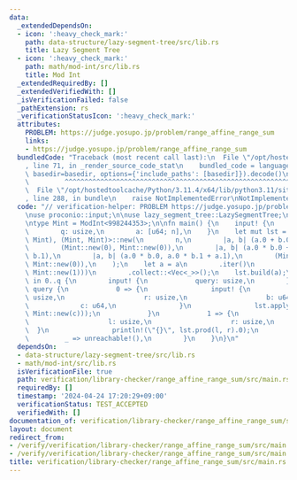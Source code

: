 ```yaml
---
data:
  _extendedDependsOn:
  - icon: ':heavy_check_mark:'
    path: data-structure/lazy-segment-tree/src/lib.rs
    title: Lazy Segment Tree
  - icon: ':heavy_check_mark:'
    path: math/mod-int/src/lib.rs
    title: Mod Int
  _extendedRequiredBy: []
  _extendedVerifiedWith: []
  _isVerificationFailed: false
  _pathExtension: rs
  _verificationStatusIcon: ':heavy_check_mark:'
  attributes:
    PROBLEM: https://judge.yosupo.jp/problem/range_affine_range_sum
    links:
    - https://judge.yosupo.jp/problem/range_affine_range_sum
  bundledCode: "Traceback (most recent call last):\n  File \"/opt/hostedtoolcache/Python/3.11.4/x64/lib/python3.11/site-packages/onlinejudge_verify/documentation/build.py\"\
    , line 71, in _render_source_code_stat\n    bundled_code = language.bundle(stat.path,\
    \ basedir=basedir, options={'include_paths': [basedir]}).decode()\n          \
    \         ^^^^^^^^^^^^^^^^^^^^^^^^^^^^^^^^^^^^^^^^^^^^^^^^^^^^^^^^^^^^^^^^^^^^^^^^^^^^^^^^^\n\
    \  File \"/opt/hostedtoolcache/Python/3.11.4/x64/lib/python3.11/site-packages/onlinejudge_verify/languages/rust.py\"\
    , line 288, in bundle\n    raise NotImplementedError\nNotImplementedError\n"
  code: "// verification-helper: PROBLEM https://judge.yosupo.jp/problem/range_affine_range_sum\n\
    \nuse proconio::input;\n\nuse lazy_segment_tree::LazySegmentTree;\nuse mod_int::ModInt;\n\
    \ntype Mint = ModInt<998244353>;\n\nfn main() {\n    input! {\n        n: usize,\n\
    \        q: usize,\n        a: [u64; n],\n    }\n    let mut lst = LazySegmentTree::<(Mint,\
    \ Mint), (Mint, Mint)>::new(\n        n,\n        |a, b| (a.0 + b.0, a.1 + b.1),\n\
    \        (Mint::new(0), Mint::new(0)),\n        |a, b| (a.0 * b.0 + a.1 * b.1,\
    \ b.1),\n        |a, b| (a.0 * b.0, a.0 * b.1 + a.1),\n        (Mint::new(1),\
    \ Mint::new(0)),\n    );\n    let a = a\n        .iter()\n        .map(|&a| (Mint::new(a),\
    \ Mint::new(1)))\n        .collect::<Vec<_>>();\n    lst.build(a);\n    for _\
    \ in 0..q {\n        input! {\n            query: usize,\n        }\n        match\
    \ query {\n            0 => {\n                input! {\n                    l:\
    \ usize,\n                    r: usize,\n                    b: u64,\n       \
    \             c: u64,\n                }\n                lst.apply(l, r, (Mint::new(b),\
    \ Mint::new(c)));\n            }\n            1 => {\n                input! {\n\
    \                    l: usize,\n                    r: usize,\n              \
    \  }\n                println!(\"{}\", lst.prod(l, r).0);\n            }\n   \
    \         _ => unreachable!(),\n        }\n    }\n}\n"
  dependsOn:
  - data-structure/lazy-segment-tree/src/lib.rs
  - math/mod-int/src/lib.rs
  isVerificationFile: true
  path: verification/library-checker/range_affine_range_sum/src/main.rs
  requiredBy: []
  timestamp: '2024-04-24 17:20:29+09:00'
  verificationStatus: TEST_ACCEPTED
  verifiedWith: []
documentation_of: verification/library-checker/range_affine_range_sum/src/main.rs
layout: document
redirect_from:
- /verify/verification/library-checker/range_affine_range_sum/src/main.rs
- /verify/verification/library-checker/range_affine_range_sum/src/main.rs.html
title: verification/library-checker/range_affine_range_sum/src/main.rs
---
```

